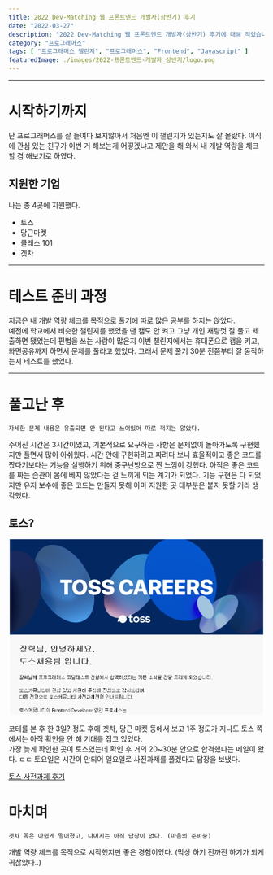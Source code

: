 ```yaml
---
title: 2022 Dev-Matching 웹 프론트엔드 개발자(상반기) 후기
date: "2022-03-27"
description: "2022 Dev-Matching 웹 프론트엔드 개발자(상반기) 후기에 대해 적었습니다."
category: "프로그래머스"
tags: [ "프로그래머스 챌린지", "프로그래머스", "Frontend", "Javascript" ]
featuredImage: ./images/2022-프론트엔드-개발자_상반기/logo.png
---
```

---

# 시작하기까지

난 프로그래머스를 잘 들여다 보지않아서 처음엔 이 챌린지가 있는지도 잘 몰랐다. 이직에 관심 있는 친구가 이번 거 해보는게
어떻겠냐고 제안을 해 와서 내 개발 역량을 체크할 겸 해보기로 하였다.

## 지원한 기업
나는 총 4곳에 지원했다.

- 토스
- 당근마켓
- 클래스 101
- 겟차


---

# 테스트 준비 과정
지금은 내 개발 역량 체크를 목적으로 풀기에 따로 많은 공부를 하지는 않았다.  
예전에 학교에서 비슷한 챌린지를 했었을 땐 캠도 안 켜고 그냥 개인 재량껏 잘 풀고 제출하면 됐었는데 편법을 쓰는 사람이 많은지
이번 챌린지에서는 휴대폰으로 캠을 키고, 화면공유까지 하면서 문제를 풀라고 했었다. 그래서 문제 풀기 30분 전쯤부터 잘 동작하는지 테스트를 했었다.

---

# 풀고난 후

`자세한 문제 내용은 유출되면 안 된다고 쓰여있어 따로 적지는 않았다.`  

주어진 시간은 3시간이었고, 기본적으로 요구하는 사항은 문제없이 돌아가도록 구현했지만 풀면서 많이 아쉬웠다.
시간 안에 구현하려고 짜려다 보니 효율적이고 좋은 코드를 짰다기보다는 기능을 실행하기 위해 중구난방으로 짠 느낌이 강했다.
아직은 좋은 코드를 짜는 습관이 몸에 베지 않았다는 걸 느끼게 되는 계기가 되었다. 기능 구현은 다 되었지만 유지 보수에 좋은 코드는
만들지 못해 아마 지원한 곳 대부분은 붙지 못할 거라 생각했다.

## 토스?

![토스 1차 합격?](./images/2022-프론트엔드-개발자_상반기/success_toss1.png)

코테를 본 후 한 3일? 정도 후에 겟차, 당근 마켓 등에서 보고 1주 정도가 지나도 토스 쪽에서는 아직 확인을 안 해 기대를 접고 있었다.  
가장 늦게 확인한 곳이 토스였는데 확인 후 거의 20~30분 안으로 합격했다는 메일이 왔다. ㄷㄷ
토요일은 시간이 안되어 일요일로 사전과제를 풀겠다고 답장을 보냈다.

[토스 사전과제 후기](/)

# 마치며

`겟차 쪽은 아쉽게 떨어졌고, 나머지는 아직 답장이 없다. (마음의 준비중)`  

개발 역량 체크를 목적으로 시작했지만 좋은 경험이었다. (막상 하기 전까진 하기가 되게 귀찮았다..)